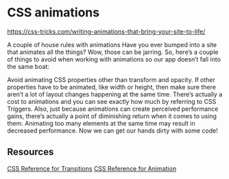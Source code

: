 # CSS animations

<!-- So far the only animations that we’ve had are between states, for
instance when we hover over a tag, we can make a change. So how
do we make animations that automatically play without any user
interaction? We can use CSS animations!
There are two parts to adding a CSS animation — the first is adding a
keyframe which details what the animation is, the second is adding the
keyframe to the tags you want animating in that way.

Keyframes
Think of a keyframe as a timeline of what we want to animate. We
might for instance want to animate the background color between two
colors, or we might just want to fade in a tag on load. Let’s say we want
to fade in a tag. The first thing we need to do is think of a name for our
keyframe. This can be anything that describes it as one word — think
like an HTML class name — so let’s call ours “fadein”.
To start the keyframe, we add it away from any other styles, a little like
adding a media query:
@keyframes fadein {
}

We use “@keyframes” to say we want to define an animation, then name it whatever we like. We then need to say how we are going to animate it between the start and the end of the animation.
To do this we can use percentages of the keyframe. To fade something in, we’d start at 0 percent with not seeing anything, then at 100 percent of the animation, we’d be able to see the tag:
@keyframes fadein {
0% {
opacity: 0;
}
100% {
opacity: 1;
}
}

We can add other percentages in here, for instance if want to start with a tag faded out, then fade in, and then fade back out, we could do:

@keyframes fadeinandout {
0% {
opacity: 0;
}
50% {
opacity: 1;
}
100% {
opacity: 0;
}
}
At the moment, the keyframe lives on its own — we’ve only defined
what we want to do but we haven’t said which tags to apply our
animation to.

The animation rule
Alongside the @keyframes, we need to say which tags have that
animation, how long the animation should take, and how many times it
should happen.
To add the keyframes to a tag, we can use a new CSS rule called the
animation rule. We need to first of all use the name of the keyframe
(e.g. if you named it “fadein” we can use that), then say how long you
want the animation to take: -->

<!-- @keyframes fadein {
0% {
opacity: 0;
}
100% {
opacity: 1;
}
}
header {
animation: fadein 2s;
}
Here we’ve said: add the fadein keyframes to our header and animate over two seconds. Currently this will animate just once, but if we want to loop the animation, lets say if we have a glow on the page, we can add “infinite”:

@keyframes glow {
0% {
background-color: #ff4141;
}
50% {
background-color: #ff8888;
}
100% {
background-color: #ff4141;
}
}

header {
animation: glow 10s infinite;
}
This will repeat the glow keyframe every 10 seconds on a loop.
To delay the animation starting, we add two other things. The first is
delay time. The other (“both”) is to tell the animation to apply the start
of the animation before it runs and keep the styles after it has finished:

@keyframes jumpin {
0% {
opacity: 0;
transform: translate(20px, 0);
}
100% {
opacity: 1;
transform: translate(0, 0);
}
}
header {
animation: jumpin 1s 2s both;
}

This will apply a fade and a movement over one second, with a two
second delay on starting. It will also keep the tag hidden before the
animation, and keep it faded in after the animation.
We can apply the same keyframe on multiple tags too!

@keyframes fadein {
0% {
opacity: 0;
}
100% {
opacity: 1;
}
}
header {
animation: fadein 1s 2s both;
}
section.intro {
animation: fadein 1s 4s both;
}

This will fade in the header after two seconds and then a section with the class of “intro” after four seconds.
Using steps to animate
At the moment, our animation takes place smoothly between various different points. For example, we start at no opacity, and it animates smoothly to full opacity.

Let’s say we want to go in steps rather than go smoothly between two
values, we can add in one more extra to make it stepped:
@keyframes fadein {
0% {
opacity: 0;
}
100% {
opacity: 1;
}
}
header {
animation: fadein 1s steps(4) both;
}

This will tell the header to run the animation over four steps: it will
stay at 0, then after ¼ of a second, it will jump to 0.25 opacity. Then
after ½ a second, it will jump to 0.5 opacity. After ¾ of a second, it
will jump to 0.75 opacity, and finally after 1 second it will finish at full
opacity.
The header will never be 0.6 opacity as it will instantly jump between
0.5 and 0.75.
Also notice that there are only four steps, not five, as we’re not
including the starting step. Think of it like taking a physical step, it’s the
amount of times you move your feet!

We can also use steps in the CSS transition rule as well as animations. -->


https://css-tricks.com/writing-animations-that-bring-your-site-to-life/


A couple of house rules with animations
Have you ever bumped into a site that animates all the things? Wow, those can be jarring. So, here’s a couple of things to avoid when working with animations so our app doesn’t fall into the same boat:

Avoid animating CSS properties other than transform and opacity. If other properties have to be animated, like width or height, then make sure there aren’t a lot of layout changes happening at the same time. There’s actually a cost to animations and you can see exactly how much by referring to CSS Triggers.
Also, just because animations can create perceived performance gains, there’s actually a point of diminishing return when it comes to using them. Animating too many elements at the same time may result in decreased performance.
Now we can get our hands dirty with some code!




## Resources

[CSS Reference for Transitions](https://cssreference.io/transitions/)
[CSS Reference for Animation](https://cssreference.io/animations/)
